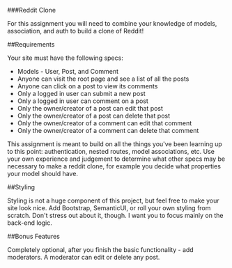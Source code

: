###Reddit Clone

For this assignment you will need to combine your knowledge of models, association, and auth to build a clone of Reddit!

##Requirements

Your site must have the following specs:

* Models - User, Post, and Comment
* Anyone can visit the root page and see a list of all the posts
* Anyone can click on a post to view its comments
* Only a logged in user can submit a new post
* Only a logged in user can comment on a post
* Only the owner/creator of a post can edit that post
* Only the owner/creator of a post can delete that post
* Only the owner/creator of a comment can edit that comment
* Only the owner/creator of a comment can delete that comment

This assignment is meant to build on all the things you've been learning up to this point: authentication, nested routes, model associations, etc.  Use your own experience and judgement to determine what other specs may be necessary to make a reddit clone, for example you decide what properties your model should have.

##Styling

Styling is not a huge component of this project, but feel free to make your site look nice. Add Bootstrap, SemanticUI, or roll your own styling from scratch. Don't stress out about it, though. I want you to focus mainly on the back-end logic.

##Bonus Features

Completely optional, after you finish the basic functionality - add moderators. A moderator can edit or delete any post.

